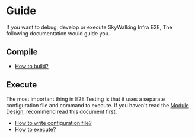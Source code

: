 # Guide

If you want to debug, develop or execute SkyWalking Infra E2E, The following documentation would guide you.

## Compile

* [How to build?](compile/How-To-Build.md)

## Execute

The most important thing in E2E Testing is that it uses a separate configuration file and command to execute.
If you haven't read the [Module Design](../concepts-and-designs/module-design.md), recommend read this document first.

* [How to write configuration file?](execute/How-To-Write-Configuration-File.md)
* [How to execute?](execute/How-To-Execute.md)
